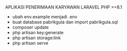 APLIKASI PENERIMAAN KARYAWAN LARAVEL PHP >=8.1
- ubah env.example menjadi .env
- buat database pabrikgula dan import pabrikgula.sql
- composer update
- php artisan key:generate
- php artisan storage:link
- php artisan serve


